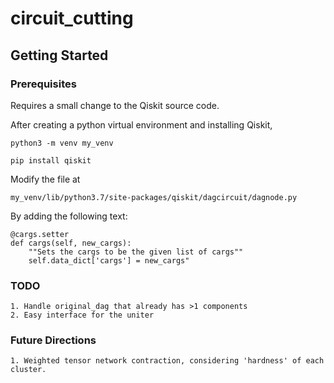 # circuit_cutting

## Getting Started

### Prerequisites

Requires a small change to the Qiskit source code.

After creating a python virtual environment and installing Qiskit,

```
python3 -m venv my_venv

pip install qiskit
```

Modify the file at

```
my_venv/lib/python3.7/site-packages/qiskit/dagcircuit/dagnode.py
```

By adding the following text:

```
@cargs.setter
def cargs(self, new_cargs):
    ""Sets the cargs to be the given list of cargs""
    self.data_dict['cargs'] = new_cargs"
```
### TODO

```
1. Handle original_dag that already has >1 components
2. Easy interface for the uniter
```
### Future Directions

```
1. Weighted tensor network contraction, considering 'hardness' of each cluster.
```
